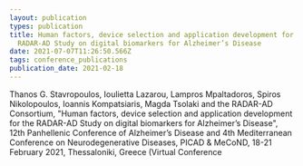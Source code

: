 ```yaml
---
layout: publication
types: publication
title: Human factors, device selection and application development for the
  RADAR-AD Study on digital biomarkers for Alzheimer’s Disease
date: 2021-07-07T11:26:50.566Z
tags: conference_publications
publication_date: 2021-02-18
---
```

Thanos G. Stavropoulos, Ioulietta Lazarou, Lampros Mpaltadoros, Spiros Nikolopoulos, Ioannis Kompatsiaris, Magda Tsolaki and the RADAR-AD Consortium, "Human factors, device selection and application development for the RADAR-AD Study on digital biomarkers for Alzheimer’s Disease", 12th Panhellenic Conference of Alzheimer’s Disease and 4th Mediterranean Conference on Neurodegenerative Diseases, PICAD & MeCoND, 18-21 February 2021, Thessaloniki, Greece (Virtual Conference